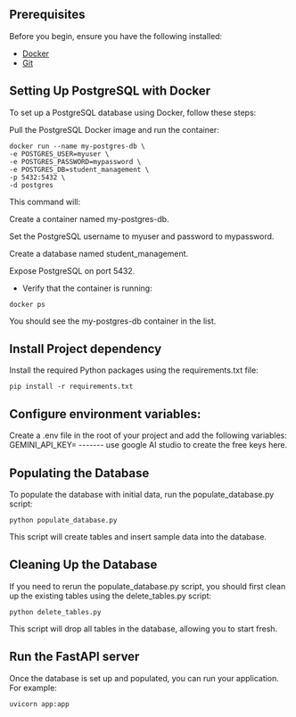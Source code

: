 

## Prerequisites
Before you begin, ensure you have the following installed:

- [Docker](https://docs.docker.com/get-docker/)
- [Git](https://git-scm.com/downloads)

## Setting Up PostgreSQL with Docker

To set up a PostgreSQL database using Docker, follow these steps:

Pull the PostgreSQL Docker image and run the container:

```
docker run --name my-postgres-db \
-e POSTGRES_USER=myuser \
-e POSTGRES_PASSWORD=mypassword \
-e POSTGRES_DB=student_management \
-p 5432:5432 \
-d postgres
```

This command will:

Create a container named my-postgres-db.

Set the PostgreSQL username to myuser and password to mypassword.

Create a database named student_management.

Expose PostgreSQL on port 5432.

- Verify that the container is running:

`docker ps`

You should see the my-postgres-db container in the list.


## Install Project dependency
Install the required Python packages using the requirements.txt file:

`pip install -r requirements.txt`

## Configure environment variables:

Create a .env file in the root of your project and add the following variables:
GEMINI_API_KEY= -------
use google AI studio to create the free keys here.

## Populating the Database
To populate the database with initial data, run the populate_database.py script:

`python populate_database.py`

This script will create tables and insert sample data into the database.

## Cleaning Up the Database
If you need to rerun the populate_database.py script, you should first clean up the existing tables using the delete_tables.py script:


`python delete_tables.py`

This script will drop all tables in the database, allowing you to start fresh.


## Run the FastAPI server 
Once the database is set up and populated, you can run your application. For example:

`uvicorn app:app`







